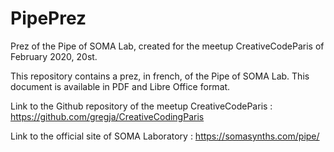 # PipePrez
Prez of the Pipe of SOMA Lab, created for the meetup CreativeCodeParis of February 2020, 20st.

This repository contains a prez, in french, of the Pipe of SOMA Lab.
This document is available in PDF and Libre Office format.

Link to the Github repository of the meetup CreativeCodeParis :
https://github.com/gregja/CreativeCodingParis

Link to the official site of SOMA Laboratory :
https://somasynths.com/pipe/


